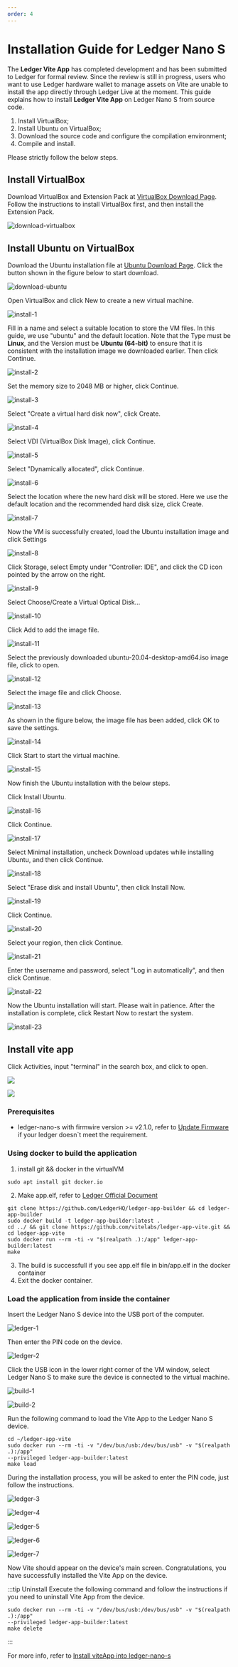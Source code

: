 ```yaml
---
order: 4
---
```


# Installation Guide for Ledger Nano S

The **Ledger Vite App** has completed development and has been submitted to Ledger for formal review. Since the review is still in progress, users who want to use Ledger hardware wallet to manage assets on Vite are unable to install the app directly through Ledger Live at the moment. 
This guide explains how to install **Ledger Vite App** on Ledger Nano S from source code.
1. Install VirtualBox;
2. Install Ubuntu on VirtualBox;
3. Download the source code and configure the compilation environment;
4. Compile and install.

Please strictly follow the below steps.

## Install VirtualBox
Download VirtualBox and Extension Pack at [VirtualBox Download Page](https://www.virtualbox.org/wiki/Downloads). Follow the instructions to install VirtualBox first, and then install the Extension Pack.

![download-virtualbox](./assets/ledger-install/download-virtualbox.png)

## Install Ubuntu on VirtualBox
Download the Ubuntu installation file at [Ubuntu Download Page](https://ubuntu.com/#download). Click the button shown in the figure below to start download.

![download-ubuntu](./assets/ledger-install/download-ubuntu.png)

Open VirtualBox and click New to create a new virtual machine.

![install-1](./assets/ledger-install/install-1.png)

Fill in a name and select a suitable location to store the VM files. In this guide, we use "ubuntu" and the default location.
Note that the Type must be **Linux**, and the Version must be **Ubuntu (64-bit)** to ensure that it is consistent with the installation image we downloaded earlier. Then click Continue.

![install-2](./assets/ledger-install/install-2.png)

Set the memory size to 2048 MB or higher, click Continue.

![install-3](./assets/ledger-install/install-3.png)

Select "Create a virtual hard disk now", click Create.

![install-4](./assets/ledger-install/install-4.png)

Select VDI (VirtualBox Disk Image), click Continue.

![install-5](./assets/ledger-install/install-5.png)

Select "Dynamically allocated", click Continue.

![install-6](./assets/ledger-install/install-6.png)

Select the location where the new hard disk will be stored. Here we use the default location and the recommended hard disk size, click Create.

![install-7](./assets/ledger-install/install-7.png)

Now the VM is successfully created, load the Ubuntu installation image and click Settings

![install-8](./assets/ledger-install/install-8.png)

Click Storage, select Empty under "Controller: IDE", and click the CD icon pointed by the arrow on the right.

![install-9](./assets/ledger-install/install-9.png)

Select Choose/Create a Virtual Optical Disk... 

![install-10](./assets/ledger-install/install-10.png)

Click Add to add the image file.

![install-11](./assets/ledger-install/install-11.png)

Select the previously downloaded ubuntu-20.04-desktop-amd64.iso image file, click to open.

![install-12](./assets/ledger-install/install-12.png)

Select the image file and click Choose.

![install-13](./assets/ledger-install/install-13.png)

As shown in the figure below, the image file has been added, click OK to save the settings.

![install-14](./assets/ledger-install/install-14.png)

Click Start to start the virtual machine.

![install-15](./assets/ledger-install/install-15.png)

Now finish the Ubuntu installation with the below steps.

Click Install Ubuntu.

![install-16](./assets/ledger-install/install-16.png)

Click Continue.

![install-17](./assets/ledger-install/install-17.png)

Select Minimal installation, uncheck Download updates while installing Ubuntu, and then click Continue.

![install-18](./assets/ledger-install/install-18.png)

Select "Erase disk and install Ubuntu", then click Install Now.

![install-19](./assets/ledger-install/install-19.png)

Click Continue.

![install-20](./assets/ledger-install/install-20.png)

Select your region, then click Continue.

![install-21](./assets/ledger-install/install-21.png)

Enter the username and password, select "Log in automatically", and then click Continue.

![install-22](./assets/ledger-install/install-22.png)

Now the Ubuntu installation will start. Please wait in patience. After the installation is complete, click Restart Now to restart the system.

![install-23](./assets/ledger-install/install-23.png)

## Install vite app
Click Activities, input "terminal" in the search box, and click to open.

![](./assets/ledger-install/config-1.jpg)

![](./assets/ledger-install/config-2.jpg)

### Prerequisites
- ledger-nano-s with firmwire version >= v2.1.0, refer to [Update Firmware](https://support.ledger.com/hc/en-us/articles/360002731113-Update-Ledger-Nano-S-firmware?docs=true) if your ledger doesn`t meet the requirement.

### Using docker to build the application
1. install git && docker in the virtualVM
```
sudo apt install git docker.io
```
2. Make app.elf, refer to [Ledger Official Document](https://developers.ledger.com/docs/nano-app/build/)
```
git clone https://github.com/LedgerHQ/ledger-app-builder && cd ledger-app-builder
sudo docker build -t ledger-app-builder:latest .
cd ../ && git clone https://github.com/vitelabs/ledger-app-vite.git && cd ledger-app-vite
sudo docker run --rm -ti -v "$(realpath .):/app" ledger-app-builder:latest
make
```
3. The build is successfull if you see app.elf file in bin/app.elf in the docker container 
4. Exit the docker container.

### Load the application from inside the container
Insert the Ledger Nano S device into the USB port of the computer.

![ledger-1](./assets/ledger-install/ledger-1.jpg)

Then enter the PIN code on the device.

![ledger-2](./assets/ledger-install/ledger-2.jpg)

Click the USB icon in the lower right corner of the VM window, select Ledger Nano S to make sure the device is connected to the virtual machine.

![build-1](./assets/ledger-install/build-1.png)

![build-2](./assets/ledger-install/build-2.png)

Run the following command to load the Vite App to the Ledger Nano S device.
```shell
cd ~/ledger-app-vite
sudo docker run --rm -ti -v "/dev/bus/usb:/dev/bus/usb" -v "$(realpath .):/app"
--privileged ledger-app-builder:latest
make load
```
During the installation process, you will be asked to enter the PIN code, just follow the instructions.

![ledger-3](./assets/ledger-install/ledger-3.jpg)

![ledger-4](./assets/ledger-install/ledger-4.jpg)

![ledger-5](./assets/ledger-install/ledger-5.jpg)

![ledger-6](./assets/ledger-install/ledger-6.jpg)

![ledger-7](./assets/ledger-install/ledger-7.jpg)

Now Vite should appear on the device's main screen. Congratulations, you have successfully installed the Vite App on the device. 

:::tip Uninstall
Execute the following command and follow the instructions if you need to uninstall Vite App from the device.
```shell
sudo docker run --rm -ti -v "/dev/bus/usb:/dev/bus/usb" -v "$(realpath .):/app"
--privileged ledger-app-builder:latest
make delete
```
:::

For more info, refer to [Install viteApp into ledger-nano-s](https://github.com/vitelabs/ledger-app-vite/blob/master/Install.md#install-viteapp-into-ledger-nano-s)